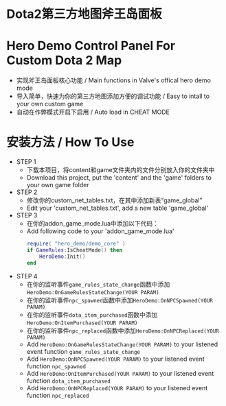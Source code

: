 # Dota2第三方地图斧王岛面板
# Hero Demo Control Panel For Custom Dota 2 Map

- 实现斧王岛面板核心功能 / Main functions in Valve's offical hero demo mode
- 导入简单，快速为你的第三方地图添加方便的调试功能 / Easy to intall to your own custom game
- 自动在作弊模式开启下启用 / Auto load in CHEAT MODE

# 安装方法 / How To Use

- STEP 1
  - 下载本项目，将content和game文件夹内的文件分别放入你的文件夹中
  - Download this project, put the 'content' and the 'game' folders to your own game folder
- STEP 2
  - 修改你的custom_net_tables.txt，在其中添加新表“game_global”
  - Edit your 'custom_net_tables.txt', add a new table 'game_global'
- STEP 3
  - 在你的addon_game_mode.lua中添加以下代码：
  - Add following code to your 'addon_game_mode.lua'
    ```lua
    require( "hero_demo/demo_core" )
    if GameRules:IsCheatMode() then
        HeroDemo:Init()
    end
    ```
- STEP 4
  - 在你的监听事件`game_rules_state_change`函数中添加`HeroDemo:OnGameRulesStateChange(YOUR PARAM)`
  - 在你的监听事件`npc_spawned`函数中添加`HeroDemo:OnNPCSpawned(YOUR PARAM)`
  - 在你的监听事件`dota_item_purchased`函数中添加`HeroDemo:OnItemPurchased(YOUR PARAM)`
  - 在你的监听事件`npc_replaced`函数中添加`HeroDemo:OnNPCReplaced(YOUR PARAM)`
  - Add `HeroDemo:OnGameRulesStateChange(YOUR PARAM)` to your listened event function `game_rules_state_change`
  - Add `HeroDemo:OnNPCSpawned(YOUR PARAM)` to your listened event function `npc_spawned`
  - Add `HeroDemo:OnItemPurchased(YOUR PARAM)` to your listened event function `dota_item_purchased`
  - Add `HeroDemo:OnNPCReplaced(YOUR PARAM)` to your listened event function `npc_replaced`
